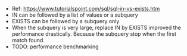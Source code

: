 - Ref: https://www.tutorialspoint.com/sql/sql-in-vs-exists.htm
- IN can be followed by a list of values or a subquery
- EXISTS can be followed by a subquery only
- When the subquery is very large, replace IN by EXISTS improved the performance drastically. Because the subquery stop when the first match found.
- TODO: performance benchmarking
